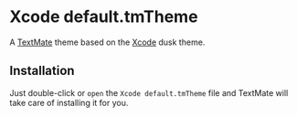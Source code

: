 # Xcode default.tmTheme

A [TextMate][] theme based on the [Xcode][] dusk theme.


## Installation

Just double-click or `open` the `Xcode default.tmTheme` file and TextMate will take
care of installing it for you.


[xcode]: http://developer.apple.com/technologies/tools/xcode.html
[textmate]: http://macromates.com/